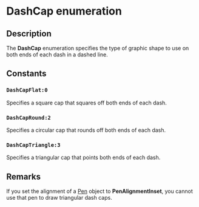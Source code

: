# DashCap enumeration

## Description

The **DashCap** enumeration specifies the type of graphic shape to use on both ends of each dash in a dashed line.

## Constants

### `DashCapFlat:0`

Specifies a square cap that squares off both ends of each dash.

### `DashCapRound:2`

Specifies a circular cap that rounds off both ends of each dash.

### `DashCapTriangle:3`

Specifies a triangular cap that points both ends of each dash.

## Remarks

If you set the alignment of a
[Pen](https://learn.microsoft.com/windows/desktop/api/gdipluspen/nl-gdipluspen-pen) object to **PenAlignmentInset**, you cannot use that pen to draw triangular dash caps.